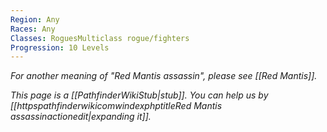 ```yaml
---
Region: Any
Races: Any
Classes: RoguesMulticlass rogue/fighters
Progression: 10 Levels
---
```


*For another meaning of "Red Mantis assassin", please see [[Red Mantis]].*



*This page is a [[PathfinderWikiStub|stub]]. You can help us by [[httpspathfinderwikicomwindexphptitleRed Mantis assassinactionedit|expanding it]].*






